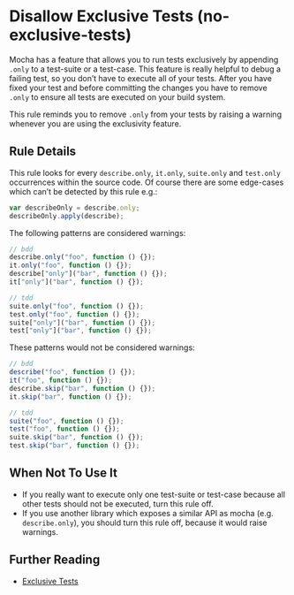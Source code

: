 # Disallow Exclusive Tests (no-exclusive-tests)

Mocha has a feature that allows you to run tests exclusively by appending `.only` to a test-suite or a test-case.
This feature is really helpful to debug a failing test, so you don’t have to execute all of your tests.
After you have fixed your test and before committing the changes you have to remove `.only` to ensure all tests are executed on your build system.

This rule reminds you to remove `.only` from your tests by raising a warning whenever you are using the exclusivity feature.

## Rule Details

This rule looks for every `describe.only`, `it.only`, `suite.only` and `test.only` occurrences within the source code.
Of course there are some edge-cases which can’t be detected by this rule e.g.:

```js
var describeOnly = describe.only;
describeOnly.apply(describe);
```

The following patterns are considered warnings:

```js
// bdd
describe.only("foo", function () {});
it.only("foo", function () {});
describe["only"]("bar", function () {});
it["only"]("bar", function () {});

// tdd
suite.only("foo", function () {});
test.only("foo", function () {});
suite["only"]("bar", function () {});
test["only"]("bar", function () {});

```

These patterns would not be considered warnings:

```js
// bdd
describe("foo", function () {});
it("foo", function () {});
describe.skip("bar", function () {});
it.skip("bar", function () {});

// tdd
suite("foo", function () {});
test("foo", function () {});
suite.skip("bar", function () {});
test.skip("bar", function () {});
```

## When Not To Use It

* If you really want to execute only one test-suite or test-case because all other tests should not be executed, turn this rule off.
* If you use another library which exposes a similar API as mocha (e.g. `describe.only`), you should turn this rule off, because it would raise warnings.

## Further Reading

* [Exclusive Tests](http://visionmedia.github.io/mocha/#exclusive-tests)
